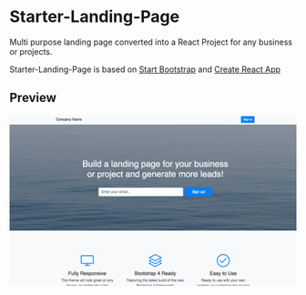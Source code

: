 # Starter-Landing-Page

Multi purpose landing page converted into a React Project for any business or projects.

Starter-Landing-Page is based on [Start Bootstrap](https://startbootstrap.com/template-overviews/landing-page/) and [Create React App](https://github.com/facebook/create-react-app)

## Preview

[![Landing Page Preview](https://github.com/chardmd/starter-landing-page/blob/master/src/assets/img/preview.png?raw=true "Preview")](https://chardmd.github.io/starter-landing-page/)
